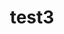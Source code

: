---
title: "test3"
description: "test"
imageURL: "/images/portfolio/03.png"
imageAlt: "test"
filter: "books"
---